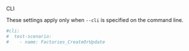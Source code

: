  CLI

These settings apply only when `--cli` is specified on the command line.

``` yaml $(cli)
#cli:
#  test-scenario:
#    - name: Factories_CreateOrUpdate
```

